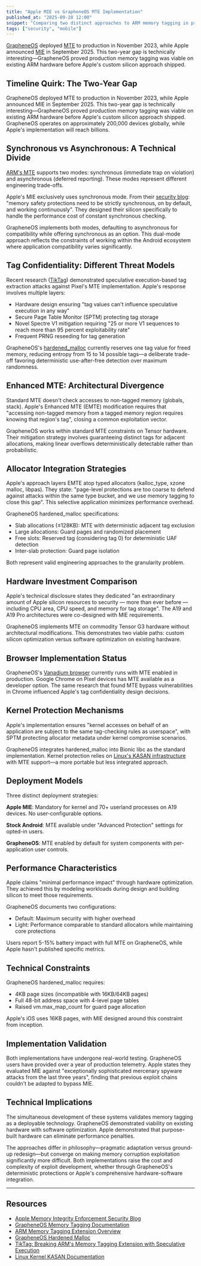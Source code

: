 ```yaml
---
title: "Apple MIE vs GrapheneOS MTE Implementation"
published_at: "2025-09-28 12:00"
snippet: "Comparing two distinct approaches to ARM memory tagging in production."
tags: ["security", "mobile"]
---
```


[GrapheneOS](https://grapheneos.org/) deployed [MTE](https://grapheneos.org/features#memory-safety) to production in November 2023, while Apple announced [MIE](https://security.apple.com/blog/memory-integrity-enforcement) in September 2025. This two-year gap is technically interesting—GrapheneOS proved production memory tagging was viable on existing ARM hardware before Apple's custom silicon approach shipped.

## Timeline Quirk: The Two-Year Gap

GrapheneOS deployed MTE to production in November 2023, while Apple announced MIE in September 2025. This two-year gap is technically interesting—GrapheneOS proved production memory tagging was viable on existing ARM hardware before Apple's custom silicon approach shipped. GrapheneOS operates on approximately 200,000 devices globally, while Apple's implementation will reach billions.

## Synchronous vs Asynchronous: A Technical Divide

[ARM's MTE](https://newsroom.arm.com/blog/memory-safety-arm-memory-tagging-extension) supports two modes: synchronous (immediate trap on violation) and asynchronous (deferred reporting). These modes represent different engineering trade-offs.

Apple's MIE exclusively uses synchronous mode. From their [security blog](https://security.apple.com/blog/memory-integrity-enforcement): "memory safety protections need to be strictly synchronous, on by default, and working continuously". They designed their silicon specifically to handle the performance cost of constant synchronous checking.

GrapheneOS implements both modes, defaulting to asynchronous for compatibility while offering synchronous as an option. This dual-mode approach reflects the constraints of working within the Android ecosystem where application compatibility varies significantly.

## Tag Confidentiality: Different Threat Models

Recent research ([TikTag](https://arxiv.org/abs/2406.08719)) demonstrated speculative execution-based tag extraction attacks against Pixel's MTE implementation. Apple's response involves multiple layers:

- Hardware design ensuring "tag values can't influence speculative execution in any way"
- Secure Page Table Monitor (SPTM) protecting tag storage
- Novel Spectre V1 mitigation requiring "25 or more V1 sequences to reach more than 95 percent exploitability rate"
- Frequent PRNG reseeding for tag generation

GrapheneOS's [hardened_malloc](https://github.com/GrapheneOS/hardened_malloc) currently reserves one tag value for freed memory, reducing entropy from 15 to 14 possible tags—a deliberate trade-off favoring deterministic use-after-free detection over maximum randomness.

## Enhanced MTE: Architectural Divergence

Standard MTE doesn't check accesses to non-tagged memory (globals, stack). Apple's Enhanced MTE (EMTE) modification requires that "accessing non-tagged memory from a tagged memory region requires knowing that region's tag", closing a common exploitation vector.

GrapheneOS works within standard MTE constraints on Tensor hardware. Their mitigation strategy involves guaranteeing distinct tags for adjacent allocations, making linear overflows deterministically detectable rather than probabilistic.

## Allocator Integration Strategies

Apple's approach layers EMTE atop typed allocators (kalloc_type, xzone malloc, libpas). They state: "page-level protections are too coarse to defend against attacks within the same type bucket, and we use memory tagging to close this gap". This selective application minimizes performance overhead.

GrapheneOS hardened_malloc specifications:
- Slab allocations (≤128KB): MTE with deterministic adjacent tag exclusion
- Large allocations: Guard pages and randomized placement
- Free slots: Reserved tag (considering tag 0) for deterministic UAF detection
- Inter-slab protection: Guard page isolation

Both represent valid engineering approaches to the granularity problem.

## Hardware Investment Comparison

Apple's technical disclosure states they dedicated "an extraordinary amount of Apple silicon resources to security — more than ever before — including CPU area, CPU speed, and memory for tag storage". The A19 and A19 Pro architectures were co-designed with MIE requirements.

GrapheneOS implements MTE on commodity Tensor G3 hardware without architectural modifications. This demonstrates two viable paths: custom silicon optimization versus software optimization on existing hardware.

## Browser Implementation Status

GrapheneOS's [Vanadium browser](https://grapheneos.org/features#web-browsing) currently runs with MTE enabled in production. Google Chrome on Pixel devices has MTE available as a developer option. The same research that found MTE bypass vulnerabilities in Chrome influenced Apple's tag confidentiality design decisions.

## Kernel Protection Mechanisms

Apple's implementation ensures "kernel accesses on behalf of an application are subject to the same tag-checking rules as userspace", with SPTM protecting allocator metadata under kernel compromise scenarios.

GrapheneOS integrates hardened_malloc into Bionic libc as the standard implementation. Kernel protection relies on [Linux's KASAN infrastructure](https://www.kernel.org/doc/html/latest/dev-tools/kasan.html) with MTE support—a more portable but less integrated approach.

## Deployment Models

Three distinct deployment strategies:

**Apple MIE**: Mandatory for kernel and 70+ userland processes on A19 devices. No user-configurable options.

**Stock Android**: MTE available under "Advanced Protection" settings for opted-in users.

**GrapheneOS**: MTE enabled by default for system components with per-application user controls.

## Performance Characteristics

Apple claims "minimal performance impact" through hardware optimization. They achieved this by modeling workloads during design and building silicon to meet those requirements.

GrapheneOS documents two configurations:
- Default: Maximum security with higher overhead
- Light: Performance comparable to standard allocators while maintaining core protections

Users report 5-15% battery impact with full MTE on GrapheneOS, while Apple hasn't published specific metrics.

## Technical Constraints

GrapheneOS hardened_malloc requires:
- 4KB page sizes (incompatible with 16KB/64KB pages)
- Full 48-bit address space with 4-level page tables
- Raised vm.max_map_count for guard page allocation

Apple's iOS uses 16KB pages, with MIE designed around this constraint from inception.

## Implementation Validation

Both implementations have undergone real-world testing. GrapheneOS users have provided over a year of production telemetry. Apple states they evaluated MIE against "exceptionally sophisticated mercenary spyware attacks from the last three years", finding that previous exploit chains couldn't be adapted to bypass MIE.

## Technical Implications

The simultaneous development of these systems validates memory tagging as a deployable technology. GrapheneOS demonstrated viability on existing hardware with software optimization. Apple demonstrated that purpose-built hardware can eliminate performance penalties.

The approaches differ in philosophy—pragmatic adaptation versus ground-up redesign—but converge on making memory corruption exploitation significantly more difficult. Both implementations raise the cost and complexity of exploit development, whether through GrapheneOS's deterministic protections or Apple's comprehensive hardware-software integration.

---

## Resources

- [Apple Memory Integrity Enforcement Security Blog](https://security.apple.com/blog/memory-integrity-enforcement)
- [GrapheneOS Memory Tagging Documentation](https://grapheneos.org/features#memory-safety)
- [ARM Memory Tagging Extension Overview](https://newsroom.arm.com/blog/memory-safety-arm-memory-tagging-extension)
- [GrapheneOS Hardened Malloc](https://github.com/GrapheneOS/hardened_malloc)
- [TikTag: Breaking ARM's Memory Tagging Extension with Speculative Execution](https://arxiv.org/abs/2406.08719)
- [Linux Kernel KASAN Documentation](https://www.kernel.org/doc/html/latest/dev-tools/kasan.html)